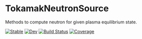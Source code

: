 # TokamakNeutronSource 

Methods to compute neutron for given plasma equilibrium state.


[![Stable](https://img.shields.io/badge/docs-stable-blue.svg)](https://dvp2015.github.io/TokamakNeutronSource.jl/stable/) [![Dev](https://img.shields.io/badge/docs-dev-blue.svg)](https://dvp2015.github.io/TokamakNeutronSource.jl/dev/) [![Build Status](https://github.com/dvp2015/TokamakNeutronSource.jl/actions/workflows/CI.yml/badge.svg?branch=master)](https://github.com/dvp2015/TokamakNeutronSource.jl/actions/workflows/CI.yml?query=branch%3Amaster) [![Coverage](https://codecov.io/gh/dvp2015/TokamakNeutronSource.jl/branch/master/graph/badge.svg)](https://codecov.io/gh/dvp2015/TokamakNeutronSource.jl)
